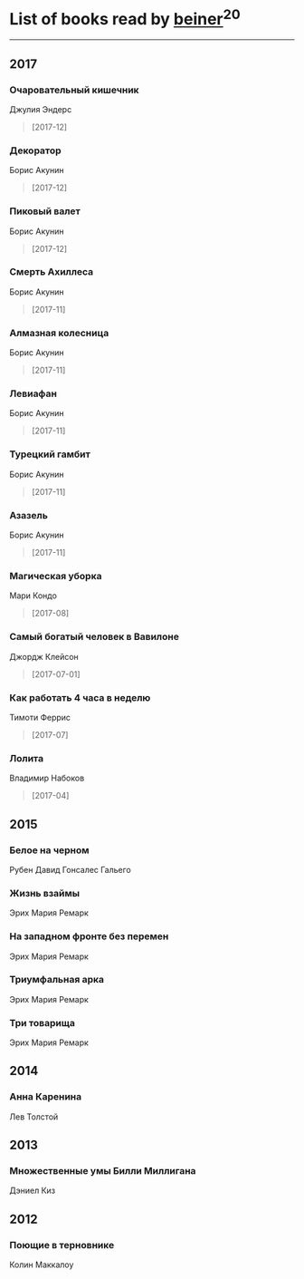 # List of books read by [beiner](https://plus.google.com/118330474331574680123)<sup>20</sup>
---

## 2017

### Очаровательный кишечник
Джулия Эндерс
> [2017-12] 


### Декоратор
Борис Акунин
> [2017-12] 


### Пиковый валет
Борис Акунин
> [2017-12] 


### Смерть Ахиллеса
Борис Акунин
> [2017-11] 


### Алмазная колесница
Борис Акунин
> [2017-11] 


### Левиафан
Борис Акунин
> [2017-11] 


### Турецкий гамбит
Борис Акунин
> [2017-11] 


### Азазель
Борис Акунин
> [2017-11] 


### Магическая уборка
Мари Кондо
> [2017-08] 


### Самый богатый человек в Вавилоне
Джордж Клейсон
> [2017-07-01] 


### Как работать 4 часа в неделю
Тимоти Феррис
> [2017-07] 


### Лолита
Владимир Набоков
> [2017-04] 



## 2015

### Белое на черном
Рубен Давид Гонсалес Гальего


### Жизнь взаймы
Эрих Мария Ремарк


### На западном фронте без перемен
Эрих Мария Ремарк


### Триумфальная арка
Эрих Мария Ремарк


### Три товарища
Эрих Мария Ремарк



## 2014

### Анна Каренина
Лев Толстой



## 2013

### Множественные умы Билли Миллигана
Дэниел Киз



## 2012

### Поющие в терновнике
Колин Маккалоу



